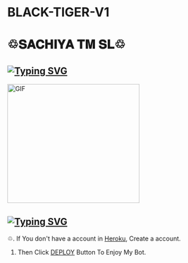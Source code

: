 # BLACK-TIGER-V1



# ♲𝐒𝐀𝐂𝐇𝐈𝐘𝐀 𝐓𝐌 𝐒𝐋♲

## [![Typing SVG](https://readme-typing-svg.herokuapp.com?font=Rockstar-ExtraBold&color=F33A6A&lines=ආයුබොවන්+𝐓𝐎+𝐁𝐋𝐀𝐂𝐊+𝐓𝐈𝐆𝐄𝐑+𝐌𝐑+𝐖𝐀+𝐁𝐎𝐓.;𝐂𝐑𝐄𝐀𝐓𝐄𝐃+𝐁𝐘+𝐒𝐀𝐂𝐇𝐈𝐘𝐀+𝐓𝐌;𝐁𝐄𝐒𝐓+𝐌𝐔𝐋𝐓𝐈𝐃𝐄𝐕𝐄𝐒+𝐖𝐀+𝐁𝐎𝐓;𝐓𝐍𝐊𝐒𝐓+𝐅𝐎𝐑+𝐒𝐀𝐂𝐇𝐈𝐘𝐀+𝐌𝐘+𝐆𝐈𝐓+𝐒𝐑𝐈+𝐋𝐀𝐍𝐊𝐀+𝐒𝐀𝐂𝐇𝐈𝐘𝐀)](https://git.io/typing-svg)



<img src="https://i.imgur.com/XHhlqtK.jpeg" alt="GIF" width="300" height="270"/>

</p>


## [![Typing SVG](https://readme-typing-svg.herokuapp.com?font=Rockstar-ExtraBold&color=F33A6A&lines=ආයුබොවන්+𝐓𝐎+𝐁𝐋𝐀𝐂𝐊+𝐓𝐈𝐆𝐄𝐑+𝐌𝐑+𝐖𝐀+𝐁𝐎𝐓.;𝐂𝐑𝐄𝐀𝐓𝐄𝐃+𝐁𝐘+𝐒𝐀𝐂𝐇𝐈𝐘𝐀+𝐓𝐌;𝐁𝐄𝐒𝐓+𝐌𝐔𝐋𝐓𝐈𝐃𝐄𝐕𝐄𝐒+𝐖𝐀+𝐁𝐎𝐓;𝐓𝐍𝐊𝐒𝐓+𝐅𝐎𝐑+𝐒𝐀𝐂𝐇𝐈𝐘𝐀+𝐌𝐘+𝐆𝐈𝐓+𝐒𝐑𝐈+𝐋𝐀𝐍𝐊𝐀+𝐒𝐀𝐂𝐇𝐈𝐘𝐀)](https://git.io/typing-svg)


♲. If You don't have a account in [Heroku](https://signup.heroku.com/), Create a account.

1. Then Click [DEPLOY](https://heroku.com/deploy) Button To Enjoy My Bot.
